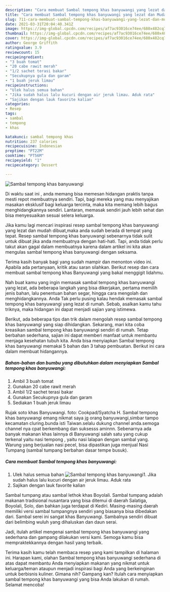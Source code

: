 ```yaml
---
description: "Cara membuat Sambal tempong khas banyuwangi yang lezat dan Mudah Dibuat"
title: "Cara membuat Sambal tempong khas banyuwangi yang lezat dan Mudah Dibuat"
slug: 711-cara-membuat-sambal-tempong-khas-banyuwangi-yang-lezat-dan-mudah-dibuat
date: 2021-03-31T20:04:40.341Z
image: https://img-global.cpcdn.com/recipes/af7ac93016ce74ee/680x482cq70/sambal-tempong-khas-banyuwangi-foto-resep-utama.jpg
thumbnail: https://img-global.cpcdn.com/recipes/af7ac93016ce74ee/680x482cq70/sambal-tempong-khas-banyuwangi-foto-resep-utama.jpg
cover: https://img-global.cpcdn.com/recipes/af7ac93016ce74ee/680x482cq70/sambal-tempong-khas-banyuwangi-foto-resep-utama.jpg
author: George Griffith
ratingvalue: 3.9
reviewcount: 15
recipeingredient:
- "3 buah tomat"
- "20 cabe rawit merah"
- "1/2 sachet terasi bakar"
- "Secukupnya gula dan garam"
- "1 buah jeruk limau"
recipeinstructions:
- "Ulek halus semua bahan"
- "Jika sudah halus lalu kucuri dengan air jeruk limau. Aduk rata"
- "Sajikan dengan lauk favorite kalian"
categories:
- Resep
tags:
- sambal
- tempong
- khas

katakunci: sambal tempong khas 
nutrition: 237 calories
recipecuisine: Indonesian
preptime: "PT22M"
cooktime: "PT56M"
recipeyield: "1"
recipecategory: Dessert

---
```



![Sambal tempong khas banyuwangi](https://img-global.cpcdn.com/recipes/af7ac93016ce74ee/680x482cq70/sambal-tempong-khas-banyuwangi-foto-resep-utama.jpg)

Di waktu  saat ini , anda memang bisa memesan hidangan praktis tanpa mesti repot membuatnya sendiri. Tapi, bagi mereka yang mau menyajikan masakan eksklusif bagi keluarga tercinta, maka kita memang lebih bagus menghidangkannya sendiri. Lantaran, memasak sendiri jauh lebih sehat dan bisa menyesuaikan sesuai selera keluarga.

Jika kamu lagi mencari inspirasi resep sambal tempong khas banyuwangi yang lezat dan mudah dibuat,maka anda sudah berada di tempat yang tepat. Resep sambal tempong khas banyuwangi  sebenarnya tidak sulit untuk dibuat jika anda membuatnya dengan hati-hati. Tapi, anda tidak perlu takut akan gagal dalam membuatnya 
karena dalam artikel ini kita akan mengulas sambal tempong khas banyuwangi dengan seksama.  

Terima kasih banyak bagi yang sudah mampir dan menonton video ini. Apabila ada pertanyaan, kritik atau saran silahkan. Berikut resep dan cara membuat sambal tempong khas Banyuwangi yang bakal menggigit lidahmu.

Nah buat kamu yang ingin memasak sambal tempong khas banyuwangi yang lezat, ada beberapa langkah yang bisa dikerjakan, pertama memilih jenis bahan, lalu penentuan bahan segar, hingga cara mengolah dan menghidangkannya. Anda Tak perlu pusing kalau hendak memasak sambal tempong khas banyuwangi yang lezat di rumah. Sebab, asalkan kamu  tahu triknya, maka hidangan ini dapat menjadi sajian yang istimewa.

Berikut, ada beberapa tips dan trik dalam mengolah resep sambal tempong khas banyuwangi yang siap dihidangkan. Sekarang, mari kita coba kreasikan sambal tempong khas banyuwangi sendiri di rumah. Tetap berbahan sederhana, sajian ini dapat memberi manfaat untuk membantu menjaga kesehatan tubuh kita. Anda bisa menyiapkan Sambal tempong khas banyuwangi memakai 5 bahan dan 3 tahap pembuatan. Berikut ini cara dalam membuat hidangannya.

<!--inarticleads1-->

##### Bahan-bahan dan bumbu yang dibutuhkan dalam menyiapkan Sambal tempong khas banyuwangi:

1. Ambil 3 buah tomat
1. Gunakan 20 cabe rawit merah
1. Ambil 1/2 sachet terasi bakar
1. Gunakan Secukupnya gula dan garam
1. Sediakan 1 buah jeruk limau


Rujak soto khas Banyuwangi. foto: Cookpad/Syatcha H. Sambal tempong khas banyuwangi emang nikmat saya jg orang banyuwangi,simbar tampo kecamatan cluring.bunda isti Taiwan.selalu dukung channel anda.semoga channel nya cpat berkembang dan suksesss aminnn. Sebenarnya ada banyak makanan khas lainnya di Banyuwangi salah satu yang cukup terkenal yaitu nasi tempong , yaitu nasi lalapan dengan sambal yang. Warung yang berjualan nasi pecel, bisa dipastikan juga menjual Nasi Tumpang (sambal tumpang berbahan dasar tempe busuk). 

<!--inarticleads2-->

##### Cara membuat Sambal tempong khas banyuwangi:

1. Ulek halus semua bahan
<img src="https://img-global.cpcdn.com/steps/179095917a096d73/160x128cq70/sambal-tempong-khas-banyuwangi-langkah-memasak-1-foto.jpg" alt="Sambal tempong khas banyuwangi">1. Jika sudah halus lalu kucuri dengan air jeruk limau. Aduk rata
1. Sajikan dengan lauk favorite kalian


Sambal tumpang atau sambal lethok khas Boyolali. Sambal tumpang adalah makanan tradisional nusantara yang bisa ditemui di daerah Salatiga, Boyolali, Solo, dan bahkan juga terdapat di Kediri. Masing-masing daerah memiliki versi sambal tumpangnya sendiri yang biasanya bisa dibedakan dari. Sambal serei ini sangat khas Banyuwangi. Sambalnya sendiri dibuat dari belimbing wuluh yang dihaluskan dan daun serai. 

Jadi, itulah artikel mengenai  sambal tempong khas banyuwangi  yang sederhana dan gampang dilakukan versi kami. Semoga kamu bisa mempraktekkannya dengan hasil yang terbaik. 

Terima kasih kamu telah membaca resep yang kami tampilkan di halaman ini. Harapan kami, olahan  Sambal tempong khas banyuwangi sederhana di atas dapat membantu Anda menyiapkan makanan yang nikmat untuk keluarga/teman ataupun menjadi inspirasi bagi Anda yang berkeinginan untuk berbisnis kuliner. Gimana nih? Gampang kan? Itulah cara menyiapkan sambal tempong khas banyuwangi yang bisa Anda lakukan di rumah. Selamat mencoba!


